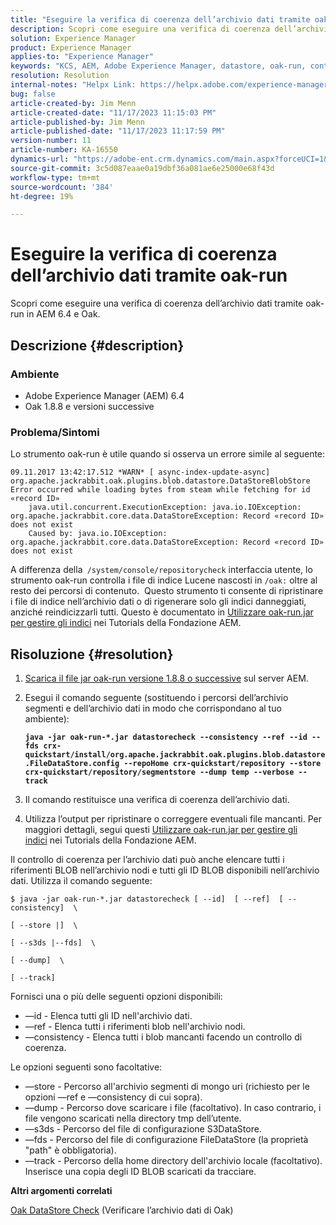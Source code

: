 ```yaml
---
title: "Eseguire la verifica di coerenza dell’archivio dati tramite oak-run"
description: Scopri come eseguire una verifica di coerenza dell’archivio dati tramite oak-run in AEM 6.4 e Oak.
solution: Experience Manager
product: Experience Manager
applies-to: "Experience Manager"
keywords: "KCS, AEM, Adobe Experience Manager, datastore, oak-run, controllo di coerenza dell’archivio dati, How To, 6.4"
resolution: Resolution
internal-notes: "Helpx Link: https://helpx.adobe.com/experience-manager/kb/How-to-run-a-datastore-consistency-check-via-oak-run-AEM.html"
bug: false
article-created-by: Jim Menn
article-created-date: "11/17/2023 11:15:03 PM"
article-published-by: Jim Menn
article-published-date: "11/17/2023 11:17:59 PM"
version-number: 11
article-number: KA-16550
dynamics-url: "https://adobe-ent.crm.dynamics.com/main.aspx?forceUCI=1&pagetype=entityrecord&etn=knowledgearticle&id=9bc39e22-9f85-ee11-8179-6045bd006268"
source-git-commit: 3c5d087eaae0a19dbf36a081ae6e25000e68f43d
workflow-type: tm+mt
source-wordcount: '384'
ht-degree: 19%

---
```


# Eseguire la verifica di coerenza dell’archivio dati tramite oak-run


Scopri come eseguire una verifica di coerenza dell’archivio dati tramite oak-run in AEM 6.4 e Oak.

## Descrizione {#description}


### <b>Ambiente</b>

- Adobe Experience Manager (AEM) 6.4
- Oak 1.8.8 e versioni successive




### <b>Problema/Sintomi</b>

Lo strumento oak-run è utile quando si osserva un errore simile al seguente:


```
09.11.2017 13:42:17.512 *WARN* [ async-index-update-async]  org.apache.jackrabbit.oak.plugins.blob.datastore.DataStoreBlobStore Error occurred while loading bytes from steam while fetching for id «record ID»
    java.util.concurrent.ExecutionException: java.io.IOException: org.apache.jackrabbit.core.data.DataStoreException: Record «record ID» does not exist
    Caused by: java.io.IOException: org.apache.jackrabbit.core.data.DataStoreException: Record «record ID» does not exist
```




A differenza della` /system/console/repositorycheck` interfaccia utente, lo strumento oak-run controlla i file di indice Lucene nascosti in `/oak:` oltre al resto dei percorsi di contenuto.  Questo strumento ti consente di ripristinare i file di indice nell’archivio dati o di rigenerare solo gli indici danneggiati, anziché reindicizzarli tutti. Questo è documentato in [Utilizzare oak-run.jar per gestire gli indici](https://experienceleague.adobe.com/docs/experience-manager-learn/foundation/administration/use-oak-run-jar-to-manage-indexes.html?lang=en) nei Tutorials della Fondazione AEM.


## Risoluzione {#resolution}


1. [Scarica il file jar oak-run versione 1.8.8 o successive](https://repo1.maven.org/maven2/org/apache/jackrabbit/oak-run/) sul server AEM.
2. Esegui il comando seguente (sostituendo i percorsi dell’archivio segmenti e dell’archivio dati in modo che corrispondano al tuo ambiente):

   <b>`java -jar oak-run-*.jar datastorecheck --consistency --ref --id --fds crx-quickstart/install/org.apache.jackrabbit.oak.plugins.blob.datastore.FileDataStore.config --repoHome crx-quickstart/repository --store crx-quickstart/repository/segmentstore --dump temp --verbose --track`</b>


3. Il comando restituisce una verifica di coerenza dell’archivio dati.
4. Utilizza l’output per ripristinare o correggere eventuali file mancanti. Per maggiori dettagli, segui questi [Utilizzare oak-run.jar per gestire gli indici](https://experienceleague.adobe.com/docs/experience-manager-learn/foundation/administration/use-oak-run-jar-to-manage-indexes.html?lang=en) nei Tutorials della Fondazione AEM.


Il controllo di coerenza per l’archivio dati può anche elencare tutti i riferimenti BLOB nell’archivio nodi e tutti gli ID BLOB disponibili nell’archivio dati. Utilizza il comando seguente:

`$ java -jar oak-run-*.jar datastorecheck [ --id]  [ --ref]  [ --consistency]  \`

`[ --store |]  \`

`[ --s3ds |--fds]  \`

`[ --dump]  \`

`[ --track]`

Fornisci una o più delle seguenti opzioni disponibili:

- —id - Elenca tutti gli ID nell&#39;archivio dati.
- —ref - Elenca tutti i riferimenti blob nell&#39;archivio nodi.
- —consistency - Elenca tutti i blob mancanti facendo un controllo di coerenza.


Le opzioni seguenti sono facoltative:

- —store - Percorso all&#39;archivio segmenti di mongo uri (richiesto per le opzioni —ref e —consistency di cui sopra).
- —dump - Percorso dove scaricare i file (facoltativo). In caso contrario, i file vengono scaricati nella directory tmp dell’utente.
- —s3ds - Percorso del file di configurazione S3DataStore.
- —fds - Percorso del file di configurazione FileDataStore (la proprietà &quot;path&quot; è obbligatoria).
- —track - Percorso della home directory dell&#39;archivio locale (facoltativo). Inserisce una copia degli ID BLOB scaricati da tracciare.


<b>Altri argomenti correlati</b>

[Oak DataStore Check](https://github.com/apache/jackrabbit-oak/tree/1.8/oak-run#oak-datastore-check) (Verificare l’archivio dati di Oak)
